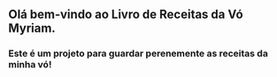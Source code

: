 ## Olá bem-vindo ao Livro de Receitas da Vó Myriam.



### Este é um projeto para guardar perenemente as receitas da minha vó!